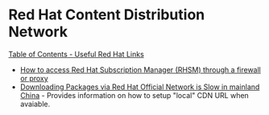 # Red Hat Content Distribution Network

[Table of Contents - Useful Red Hat Links](https://github.com/pslucas0212/UsefulRedHatLinks)

- [How to access Red Hat Subscription Manager (RHSM) through a firewall or proxy](https://access.redhat.com/solutions/65300)
- [Downloading Packages via Red Hat Official Network is Slow in mainland China](https://access.redhat.com/solutions/5090421) - Provides information on  how to setup "local" CDN URL when avaiable.
